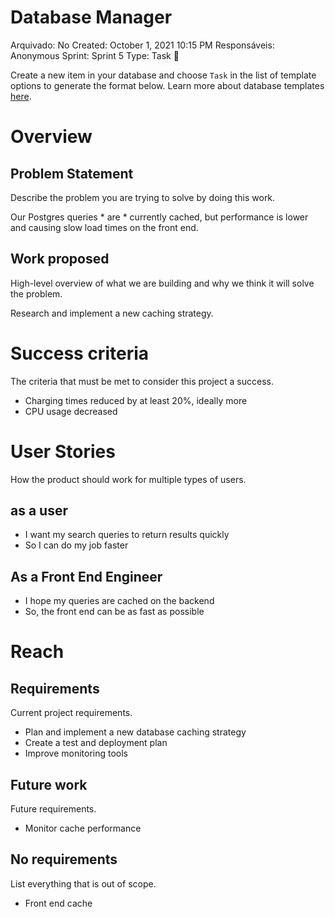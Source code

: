 # Database Manager

Arquivado: No
Created: October 1, 2021 10:15 PM
Responsáveis: Anonymous
Sprint: Sprint 5
Type: Task 🔨

Create a new item in your database and choose `Task` in the list of template options to generate the format below. Learn more about database templates [here](https://www.notion.so/Database-templates-454ed5ab5bd24226b58d176697bd7e10).

# Overview

## Problem Statement

Describe the problem you are trying to solve by doing this work.

Our Postgres queries * are * currently cached, but performance is lower and causing slow load times on the front end.

## Work proposed

High-level overview of what we are building and why we think it will solve the problem.

Research and implement a new caching strategy.

# Success criteria

The criteria that must be met to consider this project a success.

- Charging times reduced by at least 20%, ideally more
- CPU usage decreased

# User Stories

How the product should work for multiple types of users.

## as a user

- I want my search queries to return results quickly
- So I can do my job faster

## As a Front End Engineer

- I hope my queries are cached on the backend
- So, the front end can be as fast as possible

# Reach

## Requirements

Current project requirements.

- Plan and implement a new database caching strategy
- Create a test and deployment plan
- Improve monitoring tools

## Future work

Future requirements.

- Monitor cache performance

## No requirements

List everything that is out of scope.

- Front end cache